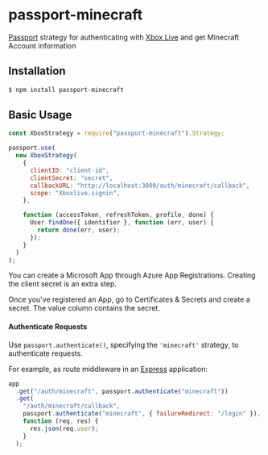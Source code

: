 # passport-minecraft

[Passport](https://github.com/jaredhanson/passport) strategy for authenticating
with [Xbox Live](http://xboxlive.com/) and get Minecraft Account information

## Installation

```bash
$ npm install passport-minecraft
```

## Basic Usage

```javascript
const XboxStrategy = require("passport-minecraft").Strategy;

passport.use(
  new XboxStrategy(
    {
      clientID: "client-id",
      clientSecret: "secret",
      callbackURL: "http://localhost:3000/auth/minecraft/callback",
      scope: "Xboxlive.signin",
    },

    function (accessToken, refreshToken, profile, done) {
      User.findOne({ identifier }, function (err, user) {
        return done(err, user);
      });
    }
  )
);
```

You can create a Microsoft App through Azure App Registrations. Creating the client secret is an extra step.

Once you've registered an App, go to Certificates & Secrets and create a secret. The value column contains the secret.

#### Authenticate Requests

Use `passport.authenticate()`, specifying the `'minecraft'` strategy, to
authenticate requests.

For example, as route middleware in an [Express](http://expressjs.com/)
application:

```javascript
app
  .get("/auth/minecraft", passport.authenticate("minecraft"))
  .get(
    "/auth/minecraft/callback",
    passport.authenticate("minecraft", { failureRedirect: "/login" }),
    function (req, res) {
      res.json(req.user);
    }
  );
```
